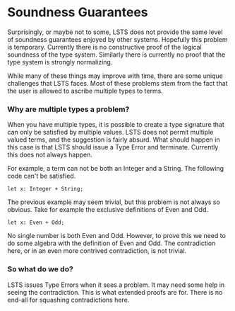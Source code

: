 # Soundness Guarantees

Surprisingly, or maybe not to some, LSTS does not provide the same level of soundness guarantees enjoyed by other systems.
Hopefully this problem is temporary.
Currently there is no constructive proof of the logical soundness of the type system.
Similarly there is currently no proof that the type system is strongly normalizing.

While many of these things may improve with time, there are some unique challenges that LSTS faces.
Most of these problems stem from the fact that the user is allowed to ascribe multiple types to terms.

### Why are multiple types a problem?

When you have multiple types, it is possible to create a type signature that can only be satisfied by multiple values.
LSTS does not permit multiple valued terms, and the suggestion is fairly absurd.
What should happen in this case is that LSTS should issue a Type Error and terminate.
Currently this does not always happen.

For example, a term can not be both an Integer and a String. The following code can't be satisfied.

```lsts
let x: Integer + String;
```

The previous example may seem trivial, but this problem is not always so obvious.
Take for example the exclusive definitions of Even and Odd.

```lsts
let x: Even + Odd;
```

No single number is both Even and Odd.
However, to prove this we need to do some algebra with the definition of Even and Odd.
The contradiction here, or in an even more contrived contradiction, is not trivial.

### So what do we do?

LSTS issues Type Errors when it sees a problem.
It may need some help in seeing the contradiction.
This is what extended proofs are for.
There is no end-all for squashing contradictions here.
